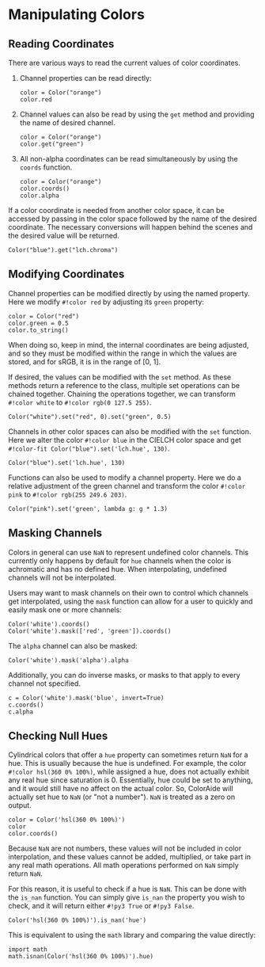 # Manipulating Colors

## Reading Coordinates

There are various ways to read the current values of color coordinates.

1. Channel properties can be read directly:

    ```color
    color = Color("orange")
    color.red
    ```

2. Channel values can also be read by using the `get` method and providing the name of desired channel.

    ```color
    color = Color("orange")
    color.get("green")
    ```

3. All non-alpha coordinates can be read simultaneously by using the `coords` function.

    ```color
    color = Color("orange")
    color.coords()
    color.alpha
    ```

If a color coordinate is needed from another color space, it can be accessed by passing in the color space followed by
the name of the desired coordinate. The necessary conversions will happen behind the scenes and the desired value will
be returned.

```color
Color("blue").get("lch.chroma")
```

## Modifying Coordinates

Channel properties can be modified directly by using the named property. Here we modify `#!color red` by adjusting its
`green` property:

```color
color = Color("red")
color.green = 0.5
color.to_string()
```

When doing so, keep in mind, the internal coordinates are being adjusted, and so they must be modified within the range
in which the values are stored, and for sRGB, it is in the range of \[0, 1\].

If desired, the values can be modified with the `set` method. As these methods return a reference to the class, multiple
set operations can be chained together. Chaining the operations together, we can transform `#!color white` to
`#!color rgb(0 127.5 255)`.

```color
Color("white").set("red", 0).set("green", 0.5)
```

Channels in other color spaces can also be modified with the `set` function. Here we alter the color `#!color blue` in
the CIELCH color space and get `#!color-fit Color("blue").set('lch.hue', 130)`.

```{.color fit}
Color("blue").set('lch.hue', 130)
```

Functions can also be used to modify a channel property. Here we do a relative adjustment of the green channel and
transform the color `#!color pink` to `#!color rgb(255 249.6 203)`.

```color
Color("pink").set('green', lambda g: g * 1.3)
```

## Masking Channels

Colors in general can use `NaN` to represent undefined color channels. This currently only happens by default for `hue`
channels when the color is achromatic and has no defined hue. When interpolating, undefined channels will not be
interpolated.

Users may want to mask channels on their own to control which channels get interpolated, using the `mask` function can
allow for a user to quickly and easily mask one or more channels:

```color
Color('white').coords()
Color('white').mask(['red', 'green']).coords()
```

The `alpha` channel can also be masked:

```color
Color('white').mask('alpha').alpha
```

Additionally, you can do inverse masks, or masks to that apply to every channel not specified.

```color
c = Color('white').mask('blue', invert=True)
c.coords()
c.alpha
```

## Checking Null Hues

Cylindrical colors that offer a `hue` property can sometimes return `NaN` for a hue. This is usually because the hue
is undefined. For example, the color `#!color hsl(360 0% 100%)`, while assigned a hue, does not actually exhibit any
real hue since saturation is 0. Essentially, hue could be set to anything, and it would still have no affect on the
actual color. So, ColorAide will actually set hue to `NaN` (or "not a number"). `NaN` is treated as a zero on output.

```color
color = Color('hsl(360 0% 100%)')
color
color.coords()
```

Because `NaN` are not numbers, these values will not be included in color interpolation, and these values cannot be
added, multiplied, or take part in any real math operations. All math operations performed on `NaN` simply return `NaN`.

For this reason, it is useful to check if a hue is `NaN`. This can be done with the `is_nan` function. You can simply
give `is_nan` the property you wish to check, and it will return either `#!py3 True` or `#!py3 False`.

```color
Color('hsl(360 0% 100%)').is_nan('hue')
```

This is equivalent to using the `math` library and comparing the value directly:

```color
import math
math.isnan(Color('hsl(360 0% 100%)').hue)
```
